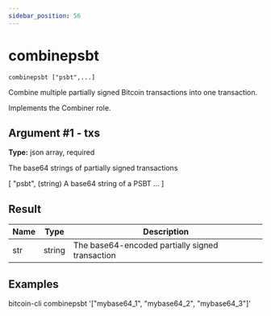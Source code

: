 ```yaml
---
sidebar_position: 56
---
```

# combinepsbt

`combinepsbt ["psbt",...]`

Combine multiple partially signed Bitcoin transactions into one transaction.

Implements the Combiner role.

## Argument #1 - txs

**Type:** json array, required

The base64 strings of partially signed transactions

[
  "psbt",    (string) A base64 string of a PSBT
  ...
]

## Result

| Name | Type   | Description                                     |
| ---- | ------ | ----------------------------------------------- |
| str  | string | The base64-encoded partially signed transaction |

## Examples

bitcoin-cli combinepsbt '["mybase64_1", "mybase64_2", "mybase64_3"]'